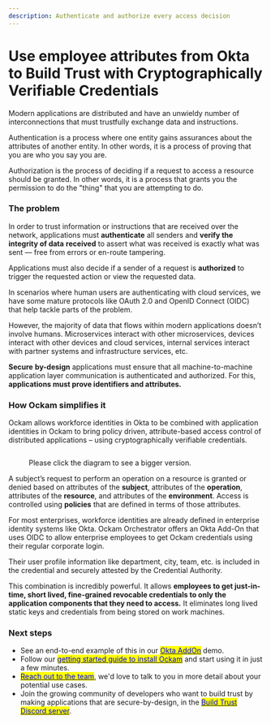 ```yaml
---
description: Authenticate and authorize every access decision
---
```


# Use employee attributes from Okta to Build Trust with Cryptographically Verifiable Credentials

Modern applications are distributed and have an unwieldy number of interconnections that must
trustfully exchange data and instructions.

Authentication is a process where one entity gains assurances about the attributes of another
entity. In other words, it is a process of proving that you are who you say you are.

Authorization is the process of deciding if a request to access a resource should be granted. In
other words, it is a process that grants you the permission to do the "thing" that you are
attempting to do.

### The problem

In order to trust information or instructions that are received over the network, applications must
**authenticate** all senders and **verify the integrity of data** **received** to assert what was
received is exactly what was sent — free from errors or en-route tampering.

Applications must also decide if a sender of a request is **authorized** to trigger the requested
action or view the requested data.

In scenarios where human users are authenticating with cloud services, we have some mature protocols
like OAuth 2.0 and OpenID Connect (OIDC) that help tackle parts of the problem.

However, the majority of data that flows within modern applications doesn’t involve humans.
Microservices interact with other microservices, devices interact with other devices and cloud
services, internal services interact with partner systems and infrastructure services, etc.

**Secure** **by-design** applications must ensure that all machine-to-machine application layer
communication is authenticated and authorized. For this, **applications must prove identifiers and
attributes.**

### How Ockam simplifies it

Ockam allows workforce identities in Okta to be combined with application identities in Ockam to
bring policy driven, attribute-based access control of distributed applications – using
cryptographically verifiable credentials.

<figure><img src="../../.gitbook/assets/diagrams.003 (1).jpeg" alt=""><figcaption><p>Please click the diagram to see a bigger version.</p></figcaption></figure>

A subject’s request to perform an operation on a resource is granted or denied based on attributes
of the **subject**, attributes of the **operation**, attributes of the **resource**, and attributes
of the **environment**. Access is controlled using **policies** that are defined in terms of those
attributes.

For most enterprises, workforce identities are already defined in enterprise identity systems like
Okta. Ockam Orchestrator offers an Okta Add-On that uses OIDC to allow enterprise employees to get
Ockam credentials using their regular corporate login.

Their user profile information like department, city, team, etc. is included in the credential and
securely attested by the Credential Authority.

This combination is incredibly powerful. It allows **employees to get just-in-time, short
lived, fine-grained revocable credentials to only the application components that they
need to access.** It eliminates long lived static keys and credentials from being stored
on work machines.

### Next steps

- See an end-to-end example of this in our
  [<mark style="color:blue;">Okta AddOn</mark>](../examples/okta.md) demo.
- Follow our
  [<mark style="color:blue;">getting started guide to install Ockam</mark>](../../reference/command/README.md#install)
  and start using it in just a few minutes.
- [<mark style="color:blue;">Reach out to the team</mark>](https://www.ockam.io/contact/form), we'd
  love to talk to you in more detail about your potential use cases.
- Join the growing community of developers who want to build trust by making applications that are
  secure-by-design, in the
  [<mark style="color:blue;">Build Trust Discord server</mark>](https://discord.gg/RAbjRr3kds).

